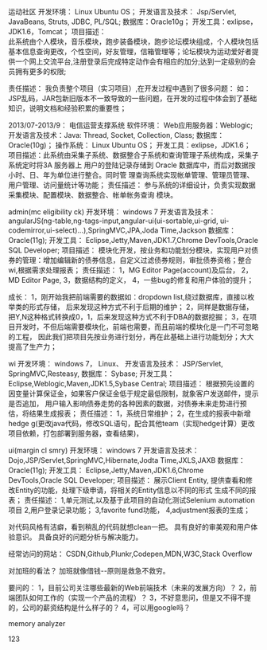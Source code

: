运动社区
开发环境： Linux Ubuntu OS；
开发语言及技术： Jsp/Servlet, JavaBeans, Struts, JDBC, PL/SQL;
数据库：Oracle10g；
开发工具：exlipse，JDK1.6，Tomcat；
项目描述： 					
此系统由个人模块，音乐模块，跑步装备模块，跑步论坛模块组成，个人模块包括基本信息查询更改，个性空间，好友管理，信箱管理等；论坛模块为运动爱好者提供一个网上交流平台,注册登录后完成特定动作会有相应的加分;达到一定级别的会员拥有更多的权限;
   
责任描述：
	我负责整个项目（实习项目）,在开发过程中遇到了很多问题： 如：JSP乱码，JAR包新旧版本不一致导致的一些问题，在开发的过程中体会到了基础知识，说明文档和经验积累的重要性；

2013/07-2013/9：
电信运营支撑系统
软件环境： Web应用服务器：Weblogic;
开发语言及技术：Java: Thread, Socket, Collection, Class;
数据库：Oracle(10g)；
操作系统： Linux Ubuntu OS；
开发工具：exlipse，JDK1.6；
项目描述：此系统由采集子系统、数据整合子系统和查询管理子系统构成，采集子系统定时将3A 服务器上
  用户的登陆记录存储到 Oracle 数据库中，而后对数据按小时、日、年为单位进行整合。同时管
  理查询系统实现帐单管理、管理员管理、用户管理、访问量统计等功能；
责任描述：
	参与系统的详细设计，负责实现数据采集模块、配置模块、数据整合、帐单帐务查询
  模块。

  
  admin(mc eligibility ck)
开发环境： windows 7
开发语言及技术： angularJS(ng-table,ng-tags-input,angular-ui(ui-sortable,ui-grid,
		ui-codemirror,ui-select)...),SpringMVC,JPA,Joda Time,Jackson
数据库： Oracle(11g);
开发工具： Eclipse,Jetty,Maven,JDK1.7,Chrome DevTools,Oracle SQL Developer;
项目描述： 模块化开发，按业务和功能划分模块，实现用户对债券的管理：增加编辑新的债券信息，自定义过滤债券规则，审批债券资格；整合wi,根据需求处理报表；
责任描述： 1，MG Editor Page(account)及后台，
		2，MD Editor Page,
		3，数据结构的定义，
		4，一些bug的修复和用户体验的提升；

成长： 1，刚开始我把前端需要的数据如：dropdown list,绕过数据库，直接以枚举类的形式存储，
	后来发现这种方式不利于后期的维护；
	2，同样是数据存储，把Y,N这种格式转换成0，1，后来发现这种方式不利于DBA的数据挖掘；
	3，在项目开发时，不但后端需要模块化，前端也需要，而且前端的模块化是一门不可忽略的工程，
	  因此我们把项目先按业务进行划分，再在此基础上进行功能划分；大大提高了生产力；
		
  wi
开发环境： windows 7， Linux、
开发语言及技术： JSP/Servlet, SpringMVC,Resteasy, 
数据库： Sybase;
开发工具： Eclipse,Weblogic,Maven,JDK1.5,Sybase Central;
项目描述： 根据预先设置的因变量计算保证金，如果客户保证金低于规定最低限制，就象客户发送邮件，提示是否追加，
	  用户输入影响债券走势的各种因素的数据，对债券未来走势进行预估，将结果生成报表；
责任描述： 1，系统日常维护；
		2，在生成的报表中新增hedge g(更改java代码，修改SQL语句，配合其他team（实现hedge计算）更改项目依赖，打包部署到服务器，查看结果)，



ui(margin cl smry)
开发环境： windows 7
开发语言及技术： Dojo,JSP/Servlet,SpringMVC,Hibernate,Jodta Time,JXLS,JAXB
数据库： Oracle(11g);
开发工具： Eclipse,Jetty,Maven,JDK1.6,Chrome DevTools,Oracle SQL Developer;
项目描述： 展示Client Entity, 提供查看和修改Entity的功能，处理下级申请，将相关的Entity信息以不同的形式
		生成不同的报表；
责任描述： 1,单元测试,以及基于此项目的自动化测试Selenium automation项目
		2,用户登录记录功能；
		3,favorite fund功能，
		4,adjustment报表的生成；



对代码风格有洁癖，看到稍乱的代码就想clean一把。
具有良好的审美观和用户体验意识。
具备良好的问题分析与解决能力。

经常访问的网站： CSDN,Github,Plunkr,Codepen,MDN,W3C,Stack Overflow

对加班的看法？
	加班就像借钱--原则是救急不救穷。

要问的：
	1，目前公司关注哪些最新的Web前端技术（未来的发展方向）？
	2，前端团队如何工作的（实现一个产品的流程）？
	3，不好意思问，但是又不得不提的，公司的薪资结构是什么样子的？
	4，可以用google吗？

memory analyzer

123




































